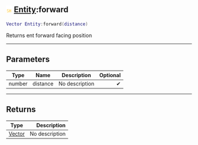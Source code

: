 ## ![shared](../../.gitbook/assets/shared.png) [Entity](https://iaswiki.rawr.dev/readme/entity):forward

```lua
Vector Entity:forward(distance)
```

Returns ent forward facing position

------
## Parameters

| Type   | Name | Description | Optional |
| ------ | ---- | ----------- | -------: |
| number | distance | No description | ✔ |


------
## Returns

| Type   | Description |
| ------ | ----------: |
| [Vector](https://iaswiki.rawr.dev/readme/vector) | No description |

